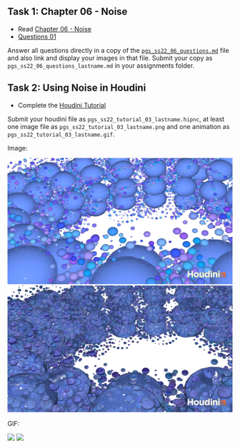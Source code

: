 ## Task 1: Chapter 06 - Noise

* Read [Chapter 06 - Noise](../../02_scripts/pgs_ss22_06_noise_script.md)
* [Questions 01](pgs_ss22_06_questions.md#chapter-06---noise)


Answer all questions directly in a copy of the [`pgs_ss22_06_questions.md`](pgs_ss22_06_questions.md) file and also link and display your images in that file. Submit your copy as `pgs_ss22_06_questions_lastname.md` in your assignments folder.


## Task 2: Using Noise in Houdini 

* Complete the [Houdini Tutorial](pgs_ss22_tutorial_03_noise.md)


Submit your houdini file as `pgs_ss22_tutorial_03_lastname.hipnc`, at least one image file as `pgs_ss22_tutorial_03_lastname.png` and one animation as `pgs_ss22_tutorial_03_lastname.gif`.

Image:

<img src="img/lightPorcelain.png" />

<img src="img/liquid.png" />

GIF:

<img src="img/pgs_ss21_tutorial_04_01.gif" />
<img src="img/pgs_ss21_tutorial_04_02.gif" />